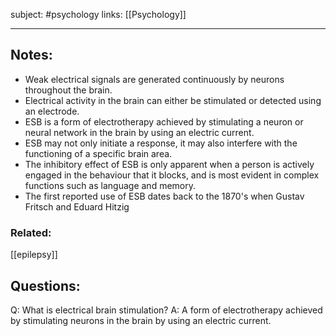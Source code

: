 subject: #psychology 
links: [[Psychology]]

---

## Notes:
-  Weak electrical signals are generated continuously by neurons throughout the brain. 
-  Electrical activity in the brain can either be stimulated or detected using an electrode. 
-  ESB is a form of electrotherapy achieved by stimulating a neuron or neural network in the brain by using an electric current.
-  ESB may not only initiate a response, it may also interfere with the functioning of a specific brain area.
-  The inhibitory effect of ESB is only apparent when a person is actively engaged in the behaviour that it blocks, and is most evident in complex functions such as language and memory.
-  The first reported use of ESB dates back to the 1870's when Gustav Fritsch and Eduard Hitzig

### Related: 
[[epilepsy]]
## Questions:
Q: What is electrical brain stimulation?
A: A form of electrotherapy achieved by stimulating neurons in the brain by using an electric current.
<!--ID: 1624005773720-->

